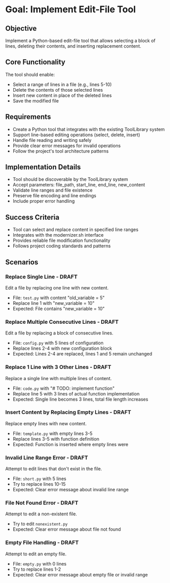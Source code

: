 # Goal: Implement Edit-File Tool

## Objective
Implement a Python-based edit-file tool that allows selecting a block of lines, deleting their contents, and inserting replacement content.

## Core Functionality
The tool should enable:
- Select a range of lines in a file (e.g., lines 5-10)
- Delete the contents of those selected lines
- Insert new content in place of the deleted lines
- Save the modified file

## Requirements
- Create a Python tool that integrates with the existing ToolLibrary system
- Support line-based editing operations (select, delete, insert)
- Handle file reading and writing safely
- Provide clear error messages for invalid operations
- Follow the project's tool architecture patterns

## Implementation Details
- Tool should be discoverable by the ToolLibrary system
- Accept parameters: file_path, start_line, end_line, new_content
- Validate line ranges and file existence
- Preserve file encoding and line endings
- Include proper error handling

## Success Criteria
- Tool can select and replace content in specified line ranges
- Integrates with the modernizer.sh interface
- Provides reliable file modification functionality
- Follows project coding standards and patterns

## Scenarios

### Replace Single Line - DRAFT
Edit a file by replacing one line with new content.
- File: `test.py` with content "old_variable = 5"
- Replace line 1 with "new_variable = 10"
- Expected: File contains "new_variable = 10"

### Replace Multiple Consecutive Lines - DRAFT
Edit a file by replacing a block of consecutive lines.
- File: `config.py` with 5 lines of configuration
- Replace lines 2-4 with new configuration block
- Expected: Lines 2-4 are replaced, lines 1 and 5 remain unchanged

### Replace 1 Line with 3 Other Lines - DRAFT
Replace a single line with multiple lines of content.
- File: `code.py` with "# TODO: implement function"
- Replace line 5 with 3 lines of actual function implementation
- Expected: Single line becomes 3 lines, total file length increases

### Insert Content by Replacing Empty Lines - DRAFT
Replace empty lines with new content.
- File: `template.py` with empty lines 3-5
- Replace lines 3-5 with function definition
- Expected: Function is inserted where empty lines were

### Invalid Line Range Error - DRAFT
Attempt to edit lines that don't exist in the file.
- File: `short.py` with 5 lines
- Try to replace lines 10-15
- Expected: Clear error message about invalid line range

### File Not Found Error - DRAFT
Attempt to edit a non-existent file.
- Try to edit `nonexistent.py`
- Expected: Clear error message about file not found

### Empty File Handling - DRAFT
Attempt to edit an empty file.
- File: `empty.py` with 0 lines
- Try to replace lines 1-2
- Expected: Clear error message about empty file or invalid range